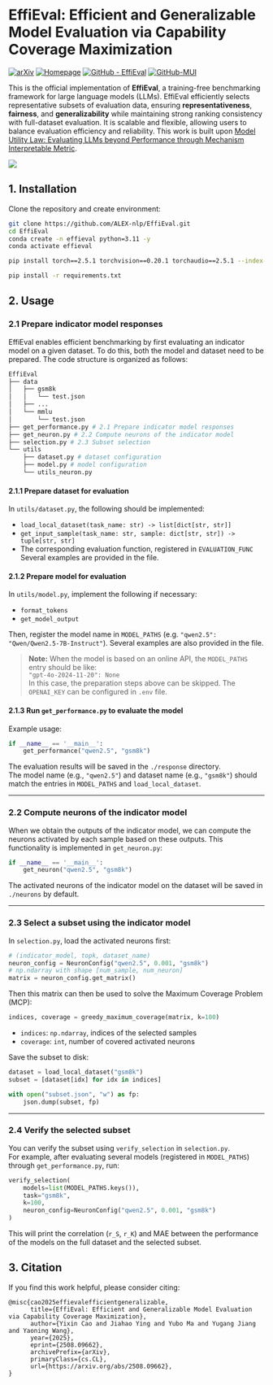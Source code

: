# EffiEval: Efficient and Generalizable Model Evaluation via Capability Coverage Maximization
[![arXiv](https://img.shields.io/badge/arXiv-2508.09662-d63333.svg?logo=arxiv)](https://arxiv.org/abs/2508.09662)
[![Homepage](https://img.shields.io/badge/Homepage-EffiEval-blue?logo=google-chrome)](https://castria-cn.github.io/EffiEval-homepage/)
[![GitHub - EffiEval](https://img.shields.io/badge/GitHub-EffiEval-181717?logo=github)](https://github.com/Castria-cn/EffiEval)
[![GitHub-MUI](https://img.shields.io/badge/GitHub-MUI-181717?logo=github)](https://github.com/ALEX-nlp/MUI-Eval)

This is the official implementation of **EffiEval**, a training-free benchmarking framework for large language models (LLMs). EffiEval efficiently selects representative subsets of evaluation data, ensuring **representativeness**, **fairness**, and **generalizability** while maintaining strong ranking consistency with full-dataset evaluation. It is scalable and flexible, allowing users to balance evaluation efficiency and reliability. This work is built upon [Model Utility Law: Evaluating LLMs beyond Performance through Mechanism Interpretable Metric](https://www.arxiv.org/abs/2504.07440).

![](assets/figures1.gif)
## 1. Installation
Clone the repository and create environment:
```sh
git clone https://github.com/ALEX-nlp/EffiEval.git
cd EffiEval
conda create -n effieval python=3.11 -y
conda activate effieval

pip install torch==2.5.1 torchvision==0.20.1 torchaudio==2.5.1 --index-url https://download.pytorch.org/whl/cu121

pip install -r requirements.txt
```
## 2. Usage
### 2.1 Prepare indicator model responses
EffiEval enables efficient benchmarking by first evaluating an indicator model on a given dataset. 
To do this, both the model and dataset need to be prepared. The code structure is organized as follows:
```sh
EffiEval
├── data
│   ├── gsm8k
│   │   └── test.json
│   ├── ...
│   └── mmlu
│       └── test.json
├── get_performance.py # 2.1 Prepare indicator model responses
├── get_neuron.py # 2.2 Compute neurons of the indicator model
├── selection.py # 2.3 Subset selection
└── utils
    ├── dataset.py # dataset configuration
    ├── model.py # model configuration
    └── utils_neuron.py
```
#### 2.1.1 Prepare dataset for evaluation
 In `utils/dataset.py`, the following should be implemented:

- `load_local_dataset(task_name: str) -> list[dict[str, str]]`
- `get_input_sample(task_name: str, sample: dict[str, str]) -> tuple[str, str]`
- The corresponding evaluation function, registered in `EVALUATION_FUNC`
Several examples are provided in the file.

#### 2.1.2 Prepare model for evaluation

In `utils/model.py`, implement the following if necessary:

- `format_tokens`
- `get_model_output`

Then, register the model name in `MODEL_PATHS` (e.g. `"qwen2.5": "Qwen/Qwen2.5-7B-Instruct"`). Several examples are also provided in the file.

> **Note:** When the model is based on an online API, the `MODEL_PATHS` entry should be like:  
> `"gpt-4o-2024-11-20": None`  
> In this case, the preparation steps above can be skipped.
> The `OPENAI_KEY` can be configured in `.env` file.

#### 2.1.3 Run `get_performance.py` to evaluate the model

Example usage:

```python
if __name__ == '__main__':
    get_performance("qwen2.5", "gsm8k")
```

The evaluation results will be saved in the `./response` directory.  
The model name (e.g., `"qwen2.5"`) and dataset name (e.g., `"gsm8k"`) should match the entries in `MODEL_PATHS` and `load_local_dataset`.

---

### 2.2 Compute neurons of the indicator model
When we obtain the outputs of the indicator model, we can compute the neurons activated by each sample based on these outputs. This functionality is implemented in `get_neuron.py`:

```python
if __name__ == '__main__':
    get_neuron("qwen2.5", "gsm8k")
```

The activated neurons of the indicator model on the dataset will be saved in `./neurons` by default.

---

### 2.3 Select a subset using the indicator model
In `selection.py`, load the activated neurons first:

```python
# (indicator_model, topk, dataset_name)
neuron_config = NeuronConfig("qwen2.5", 0.001, "gsm8k")
# np.ndarray with shape [num_sample, num_neuron]
matrix = neuron_config.get_matrix()
```

Then this matrix can then be used to solve the Maximum Coverage Problem (MCP):

```python
indices, coverage = greedy_maximum_coverage(matrix, k=100)
```

- `indices`: `np.ndarray`, indices of the selected samples  
- `coverage`: `int`, number of covered activated neurons

Save the subset to disk:
```python
dataset = load_local_dataset("gsm8k")
subset = [dataset[idx] for idx in indices]

with open("subset.json", "w") as fp:
    json.dump(subset, fp)
```
---

### 2.4 Verify the selected subset

You can verify the subset using `verify_selection` in `selection.py`.  
For example, after evaluating several models (registered in `MODEL_PATHS`) through `get_performance.py`, run:

```python
verify_selection(
    models=list(MODEL_PATHS.keys()),
    task="gsm8k",
    k=100,
    neuron_config=NeuronConfig("qwen2.5", 0.001, "gsm8k")
)
```

This will print the correlation (`r_S`, `r_K`) and MAE between the performance of the models on the full dataset and the selected subset.
## 3. Citation
If you find this work helpful, please consider citing:
```
@misc{cao2025effievalefficientgeneralizable,
      title={EffiEval: Efficient and Generalizable Model Evaluation via Capability Coverage Maximization},
      author={Yixin Cao and Jiahao Ying and Yubo Ma and Yugang Jiang and Yaoning Wang},
      year={2025},
      eprint={2508.09662},
      archivePrefix={arXiv},
      primaryClass={cs.CL},
      url={https://arxiv.org/abs/2508.09662},
}
```